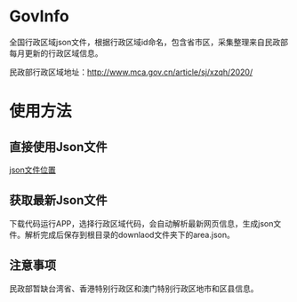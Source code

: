 # GovInfo

全国行政区域json文件，根据行政区域id命名，包含省市区，采集整理来自民政部每月更新的行政区域信息。

民政部行政区域地址：http://www.mca.gov.cn/article/sj/xzqh/2020/

# 使用方法

## 直接使用Json文件

[json文件位置](https://github.com/manaruto8/GovInfo/tree/master/app/src/main/assets)

## 获取最新Json文件

下载代码运行APP，选择行政区域代码，会自动解析最新网页信息，生成json文件。解析完成后保存到根目录的downlaod文件夹下的area.json。

## 注意事项

民政部暂缺台湾省、香港特别行政区和澳门特别行政区地市和区县信息。
